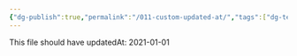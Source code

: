 ```yaml
---
{"dg-publish":true,"permalink":"/011-custom-updated-at/","tags":["dg-test-vault"]}
---
```


This file should have updatedAt: 2021-01-01
